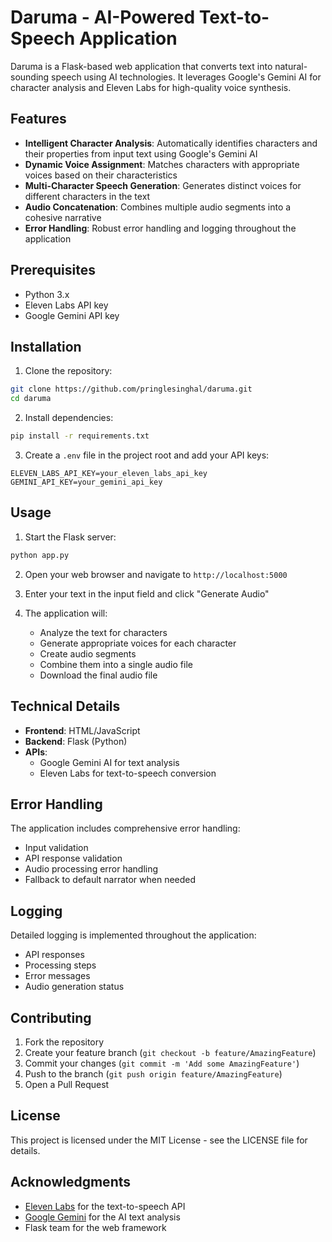 # Daruma - AI-Powered Text-to-Speech Application

Daruma is a Flask-based web application that converts text into natural-sounding speech using AI technologies. It leverages Google's Gemini AI for character analysis and Eleven Labs for high-quality voice synthesis.

## Features

- **Intelligent Character Analysis**: Automatically identifies characters and their properties from input text using Google's Gemini AI
- **Dynamic Voice Assignment**: Matches characters with appropriate voices based on their characteristics
- **Multi-Character Speech Generation**: Generates distinct voices for different characters in the text
- **Audio Concatenation**: Combines multiple audio segments into a cohesive narrative
- **Error Handling**: Robust error handling and logging throughout the application

## Prerequisites

- Python 3.x
- Eleven Labs API key
- Google Gemini API key

## Installation

1. Clone the repository:
```bash
git clone https://github.com/pringlesinghal/daruma.git
cd daruma
```

2. Install dependencies:
```bash
pip install -r requirements.txt
```

3. Create a `.env` file in the project root and add your API keys:
```
ELEVEN_LABS_API_KEY=your_eleven_labs_api_key
GEMINI_API_KEY=your_gemini_api_key
```

## Usage

1. Start the Flask server:
```bash
python app.py
```

2. Open your web browser and navigate to `http://localhost:5000`

3. Enter your text in the input field and click "Generate Audio"

4. The application will:
   - Analyze the text for characters
   - Generate appropriate voices for each character
   - Create audio segments
   - Combine them into a single audio file
   - Download the final audio file

## Technical Details

- **Frontend**: HTML/JavaScript
- **Backend**: Flask (Python)
- **APIs**:
  - Google Gemini AI for text analysis
  - Eleven Labs for text-to-speech conversion

## Error Handling

The application includes comprehensive error handling:
- Input validation
- API response validation
- Audio processing error handling
- Fallback to default narrator when needed

## Logging

Detailed logging is implemented throughout the application:
- API responses
- Processing steps
- Error messages
- Audio generation status

## Contributing

1. Fork the repository
2. Create your feature branch (`git checkout -b feature/AmazingFeature`)
3. Commit your changes (`git commit -m 'Add some AmazingFeature'`)
4. Push to the branch (`git push origin feature/AmazingFeature`)
5. Open a Pull Request

## License

This project is licensed under the MIT License - see the LICENSE file for details.

## Acknowledgments

- [Eleven Labs](https://elevenlabs.io/) for the text-to-speech API
- [Google Gemini](https://ai.google.dev/) for the AI text analysis
- Flask team for the web framework
